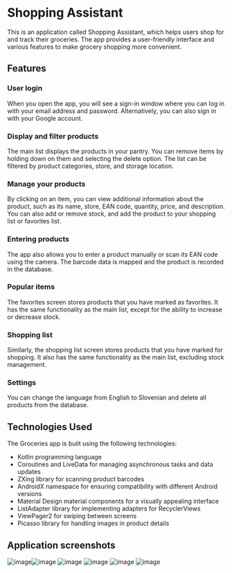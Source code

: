 # Shopping Assistant
This is an application called Shopping Assistant, which helps users shop for and track their groceries. The app provides a user-friendly interface and various features to make grocery shopping more convenient. 

## Features

### User login
When you open the app, you will see a sign-in window where you can log in with your email address and password. Alternatively, you can also sign in with your Google account.
### Display and filter products
The main list displays the products in your pantry. You can remove items by holding down on them and selecting the delete option. The list can be filtered by product categories, store, and storage location.
### Manage your products
By clicking on an item, you can view additional information about the product, such as its name, store, EAN code, quantity, price, and description. You can also add or remove stock, and add the product to your shopping list or favorites list.
### Entering products
The app also allows you to enter a product manually or scan its EAN code using the camera. The barcode data is mapped and the product is recorded in the database.
### Popular items
The favorites screen stores products that you have marked as favorites. It has the same functionality as the main list, except for the ability to increase or decrease stock.
### Shopping list
Similarly, the shopping list screen stores products that you have marked for shopping. It also has the same functionality as the main list, excluding stock management.
### Settings
You can change the language from English to Slovenian and delete all products from the database.


## Technologies Used

The Groceries app is built using the following technologies:

- Kotlin programming language
- Coroutines and LiveData for managing asynchronous tasks and data updates
- ZXing library for scanning product barcodes
- AndroidX namespace for ensuring compatibility with different Android versions
- Material Design material components for a visually appealing interface
- ListAdapter library for implementing adapters for RecyclerViews
- ViewPager2 for swiping between screens
- Picasso library for handling images in product details

## Application screenshots

![image](https://github.com/GrujicBard/Shopping_assistant/assets/33715866/63640f97-7bf6-4e72-9ebc-a9228e0230a4)![image](https://github.com/GrujicBard/Shopping_assistant/assets/33715866/0e9c3aff-711d-45ae-a507-dee90002ff74)
![image](https://github.com/GrujicBard/Shopping_assistant/assets/33715866/cc855afa-e118-49b7-952c-4d7c26a907c4) ![image](https://github.com/GrujicBard/Shopping_assistant/assets/33715866/592e1141-295c-4325-84d7-67172f69ffed)
![image](https://github.com/GrujicBard/Shopping_assistant/assets/33715866/ef9c0593-0254-4d29-8e10-784cedd4b3d9) ![image](https://github.com/GrujicBard/Shopping_assistant/assets/33715866/cbe6df02-a2e5-4826-816d-17d475de735f)






